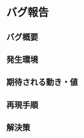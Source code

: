 # バグ報告
<!--
記載ルールについて説明します。
こちらのコメントは削除せず残していただいて問題ありません。
コメントに記載されたルールに従って記載をお願いします。
-->

## バグ概要
<!--
概要を簡潔に、第三者が理解できるよう意識して記載してください。
-->

## 発生環境
<!--
発生した環境情報について記載してください。
起因する環境情報（ハードウェア・ミドルウェア・アプリケーション）を記載したほうが良いと判断できる場合は詳細に記載してください。
例）
- ローカル｜開発｜ステージング｜本番
- java: OpenJdkXx
- Database: xx
-->

## 期待される動き・値
<!--
バグだと判断した根拠となる期待される動作、値を簡潔に記載してください
-->

## 再現手順
<!--
バグを再現するための手順を記載してください。
チーム内の誰でも再現ができるように手順を記載してください。
再現するために必要なデータも併せて記載してください。
-->

## 解決策
<!--
解決策がありましたら記載ください。
未検証か、検証済みかも併せて記載いただき、検証ができている場合は検証内容を記載してください。
-->


